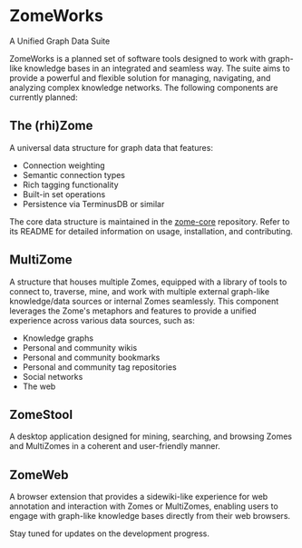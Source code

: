 # ZomeWorks

A Unified Graph Data Suite

ZomeWorks is a planned set of software tools designed to work with graph-like knowledge bases in an integrated and seamless way. The suite aims to provide a powerful and flexible solution for managing, navigating, and analyzing complex knowledge networks. The following components are currently planned:

## The (rhi)Zome

A universal data structure for graph data that features:

-   Connection weighting
-   Semantic connection types
-   Rich tagging functionality
-   Built-in set operations
-   Persistence via TerminusDB or similar

The core data structure is maintained in the [zome-core](https://github.com/jaysen/zome-core) repository. Refer to its README for detailed information on usage, installation, and contributing.

## MultiZome

A structure that houses multiple Zomes, equipped with a library of tools to connect to, traverse, mine, and work with multiple external graph-like knowledge/data sources or internal Zomes seamlessly. This component leverages the Zome's metaphors and features to provide a unified experience across various data sources, such as:

-   Knowledge graphs
-   Personal and community wikis
-   Personal and community bookmarks
-   Personal and community tag repositories
-   Social networks
-   The web

## ZomeStool

A desktop application designed for mining, searching, and browsing Zomes and MultiZomes in a coherent and user-friendly manner.

## ZomeWeb

A browser extension that provides a sidewiki-like experience for web annotation and interaction with Zomes or MultiZomes, enabling users to engage with graph-like knowledge bases directly from their web browsers.

Stay tuned for updates on the development progress.
